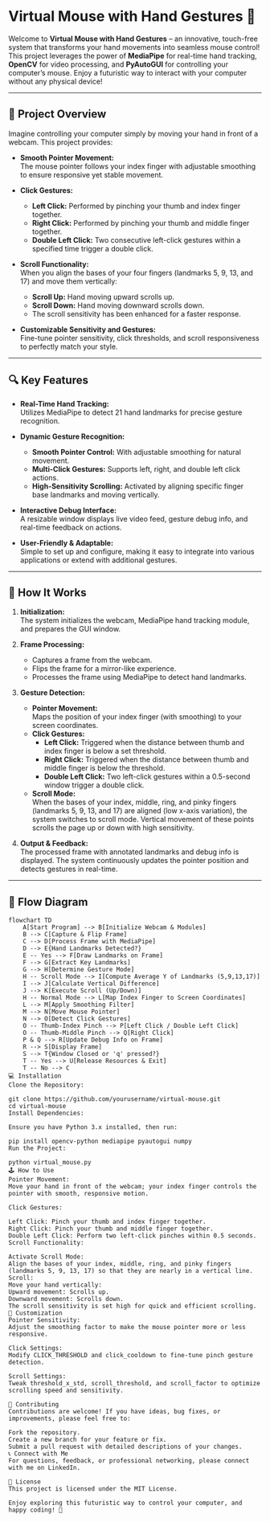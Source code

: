 # Virtual Mouse with Hand Gestures 🚀

Welcome to **Virtual Mouse with Hand Gestures** – an innovative, touch-free system that transforms your hand movements into seamless mouse control! This project leverages the power of **MediaPipe** for real-time hand tracking, **OpenCV** for video processing, and **PyAutoGUI** for controlling your computer’s mouse. Enjoy a futuristic way to interact with your computer without any physical device!

---

## 🌟 Project Overview

Imagine controlling your computer simply by moving your hand in front of a webcam. This project provides:

- **Smooth Pointer Movement:**  
  The mouse pointer follows your index finger with adjustable smoothing to ensure responsive yet stable movement.
  
- **Click Gestures:**  
  - **Left Click:** Performed by pinching your thumb and index finger together.  
  - **Right Click:** Performed by pinching your thumb and middle finger together.  
  - **Double Left Click:** Two consecutive left-click gestures within a specified time trigger a double click.

- **Scroll Functionality:**  
  When you align the bases of your four fingers (landmarks 5, 9, 13, and 17) and move them vertically:
  - **Scroll Up:** Hand moving upward scrolls up.
  - **Scroll Down:** Hand moving downward scrolls down.
  - The scroll sensitivity has been enhanced for a faster response.

- **Customizable Sensitivity and Gestures:**  
  Fine-tune pointer sensitivity, click thresholds, and scroll responsiveness to perfectly match your style.

---

## 🔍 Key Features

- **Real-Time Hand Tracking:**  
  Utilizes MediaPipe to detect 21 hand landmarks for precise gesture recognition.
  
- **Dynamic Gesture Recognition:**  
  - **Smooth Pointer Control:** With adjustable smoothing for natural movement.
  - **Multi-Click Gestures:** Supports left, right, and double left click actions.
  - **High-Sensitivity Scrolling:** Activated by aligning specific finger base landmarks and moving vertically.

- **Interactive Debug Interface:**  
  A resizable window displays live video feed, gesture debug info, and real-time feedback on actions.

- **User-Friendly & Adaptable:**  
  Simple to set up and configure, making it easy to integrate into various applications or extend with additional gestures.

---

## 📝 How It Works

1. **Initialization:**  
   The system initializes the webcam, MediaPipe hand tracking module, and prepares the GUI window.

2. **Frame Processing:**  
   - Captures a frame from the webcam.
   - Flips the frame for a mirror-like experience.
   - Processes the frame using MediaPipe to detect hand landmarks.

3. **Gesture Detection:**  
   - **Pointer Movement:**  
     Maps the position of your index finger (with smoothing) to your screen coordinates.
   - **Click Gestures:**  
     - **Left Click:** Triggered when the distance between thumb and index finger is below a set threshold.
     - **Right Click:** Triggered when the distance between thumb and middle finger is below the threshold.
     - **Double Left Click:** Two left-click gestures within a 0.5-second window trigger a double click.
   - **Scroll Mode:**  
     When the bases of your index, middle, ring, and pinky fingers (landmarks 5, 9, 13, and 17) are aligned (low x-axis variation), the system switches to scroll mode. Vertical movement of these points scrolls the page up or down with high sensitivity.

4. **Output & Feedback:**  
   The processed frame with annotated landmarks and debug info is displayed. The system continuously updates the pointer position and detects gestures in real-time.

---

## 🔄 Flow Diagram

```mermaid
flowchart TD
    A[Start Program] --> B[Initialize Webcam & Modules]
    B --> C[Capture & Flip Frame]
    C --> D[Process Frame with MediaPipe]
    D --> E{Hand Landmarks Detected?}
    E -- Yes --> F[Draw Landmarks on Frame]
    F --> G[Extract Key Landmarks]
    G --> H[Determine Gesture Mode]
    H -- Scroll Mode --> I[Compute Average Y of Landmarks (5,9,13,17)]
    I --> J[Calculate Vertical Difference]
    J --> K[Execute Scroll (Up/Down)]
    H -- Normal Mode --> L[Map Index Finger to Screen Coordinates]
    L --> M[Apply Smoothing Filter]
    M --> N[Move Mouse Pointer]
    N --> O[Detect Click Gestures]
    O -- Thumb-Index Pinch --> P[Left Click / Double Left Click]
    O -- Thumb-Middle Pinch --> Q[Right Click]
    P & Q --> R[Update Debug Info on Frame]
    R --> S[Display Frame]
    S --> T{Window Closed or 'q' pressed?}
    T -- Yes --> U[Release Resources & Exit]
    T -- No --> C
💻 Installation
Clone the Repository:

git clone https://github.com/yourusername/virtual-mouse.git
cd virtual-mouse
Install Dependencies:

Ensure you have Python 3.x installed, then run:

pip install opencv-python mediapipe pyautogui numpy
Run the Project:

python virtual_mouse.py
🕹️ How to Use
Pointer Movement:
Move your hand in front of the webcam; your index finger controls the pointer with smooth, responsive motion.

Click Gestures:

Left Click: Pinch your thumb and index finger together.
Right Click: Pinch your thumb and middle finger together.
Double Left Click: Perform two left-click pinches within 0.5 seconds.
Scroll Functionality:

Activate Scroll Mode:
Align the bases of your index, middle, ring, and pinky fingers (landmarks 5, 9, 13, 17) so that they are nearly in a vertical line.
Scroll:
Move your hand vertically:
Upward movement: Scrolls up.
Downward movement: Scrolls down.
The scroll sensitivity is set high for quick and efficient scrolling.
🎨 Customization
Pointer Sensitivity:
Adjust the smoothing factor to make the mouse pointer more or less responsive.

Click Settings:
Modify CLICK_THRESHOLD and click_cooldown to fine-tune pinch gesture detection.

Scroll Settings:
Tweak threshold_x_std, scroll_threshold, and scroll_factor to optimize scrolling speed and sensitivity.

🤝 Contributing
Contributions are welcome! If you have ideas, bug fixes, or improvements, please feel free to:

Fork the repository.
Create a new branch for your feature or fix.
Submit a pull request with detailed descriptions of your changes.
📞 Connect with Me
For questions, feedback, or professional networking, please connect with me on LinkedIn.

📜 License
This project is licensed under the MIT License.

Enjoy exploring this futuristic way to control your computer, and happy coding! 🚀







